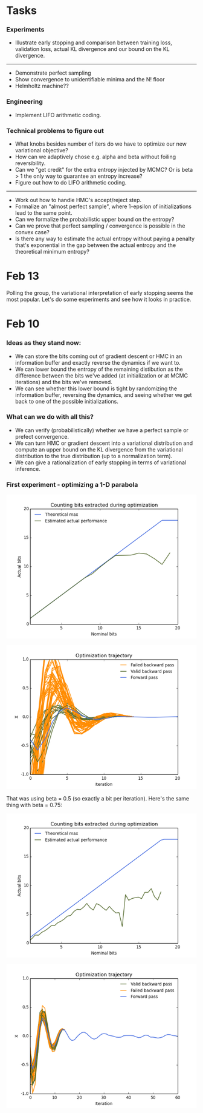 # Tasks

### Experiments
* Illustrate early stopping and comparison between training loss, validation
  loss, actual KL divergence and our bound on the KL divergence.

--------------------------------------------------------------------------------
* Demonstrate perfect sampling
* Show convergence to unidentifiable minima and the N! floor
* Helmholtz machine??

### Engineering
* Implement LIFO arithmetic coding.

### Technical problems to figure out
* What knobs besides number of iters do we have to optimize our new variational objective?
* How can we adaptively chose e.g. alpha and beta without foiling reversibility.
* Can we "get credit" for the extra entropy injected by MCMC?
  Or is beta > 1 the only way to guarantee an entropy increase?
* Figure out how to do LIFO arithmetic coding.

--------------------------------------------------------------------------------
* Work out how to handle HMC's accept/reject step.
* Formalize an "almost perfect sample", where 1-epsilon of initializations
  lead to the same point.
* Can we formalize the probabilistic upper bound on the entropy?
* Can we prove that perfect sampling / convergence is possible in the convex
  case?
* Is there any way to estimate the actual entropy without paying a penalty
  that's exponential in the gap between the actual entropy and the theoretical
  minimum entropy?

# Feb 13

Polling the group, the variational interpretation of early stopping seems the
most popular. Let's do some experiments and see how it looks in practice.

# Feb 10

### Ideas as they stand now:
* We can store the bits coming out of gradient descent or HMC in an information
  buffer and exactly reverse the dynamics if we want to.
* We can lower bound the entropy of the remaining distibution as the difference
  between the bits we've added (at initialization or at MCMC iterations) and the
  bits we've removed.
* We can see whether this lower bound is tight by randomizing the information
  buffer, reversing the dynamics, and seeing whether we get back to one of the
  possible initializations.

### What can we do with all this?
* We can verify (probabilistically) whether we have a perfect sample or prefect
  convergence.
* We can turn HMC or gradient descent into a variational distribution and
  compute an upper bound on the KL divergence from the variational
  distribution to the true distribution (up to a normalization term).
* We can give a rationalization of early stopping in terms of variational
  inference.

### First experiment - optimizing a 1-D parabola

![](experiments/Feb_10_hmc_coupling_from_the_past/1/entropy_estimates.png)

![](experiments/Feb_10_hmc_coupling_from_the_past/1/optimization.png)

That was using beta = 0.5 (so exactly a bit per iteration). Here's the same
thing with beta = 0.75:

![](experiments/Feb_10_hmc_coupling_from_the_past/2/entropy_estimates.png)

![](experiments/Feb_10_hmc_coupling_from_the_past/2/optimization.png)
